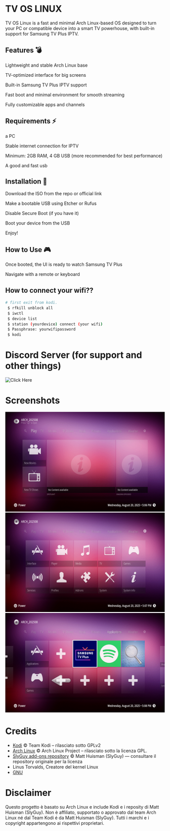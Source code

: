 # TV OS LINUX

TV OS Linux is a fast and minimal Arch Linux-based OS designed to turn your PC or compatible device into a smart TV powerhouse, with built-in support for Samsung TV Plus IPTV.

## Features 💣

Lightweight and stable Arch Linux base

TV-optimized interface for big screens

Built-in Samsung TV Plus IPTV support

Fast boot and minimal environment for smooth streaming

Fully customizable apps and channels

## Requirements ⚡

a PC

Stable internet connection for IPTV

Minimum: 2GB RAM, 4 GB USB (more recommended for best performance)

 A good and fast usb
 
## Installation 🚀

Download the ISO from the repo or official link

Make a bootable USB using Etcher or Rufus

Disable Secure Boot (if you have it)

Boot your device from the USB

Enjoy!

## How to Use 🎮

Once booted, the UI is ready to watch Samsung TV Plus

Navigate with a remote or keyboard


## How to connect your wifi??

```bash
# first exit from kodi.
 $ rfkill unblock all
 $ iwctl
 $ device list
 $ station (yourdevice) connect (your wifi)
 $ Passphrase: yourwifipassword
 $ kodi
 ```

# Discord Server (for support and other things)
![Click Here](https://discord.gg/8qHn5SCS)


# Screenshots
![TV OS Linux Home Screen](https://github.com/GITHUBDELTA100/TV-OS-LINUX/blob/main/tvoslinuxscr.png)
![TV OS Linux Setting Screen](https://github.com/GITHUBDELTA100/TV-OS-LINUX/blob/main/tvoslinuxsc2.png)
![TV OS Linux Apps Screen](https://github.com/GITHUBDELTA100/TV-OS-LINUX/blob/main/tvoslinuxscr3.png)



# Credits

- [Kodi](https://kodi.tv) © Team Kodi – rilasciato sotto GPLv2
- [Arch Linux](https://archlinux.org) © Arch Linux Project – rilasciato sotto la licenza GPL.
- [SlyGuy add-ons repository](https://github.com/matthuisman/slyguy.addons) © Matt Huisman (SlyGuy) — consultare il repository originale per la licenza
- Linus Torvalds, Creatore del kernel Linux
- [GNU](https://www.gnu.org/home.en.html) 
# Disclaimer
Questo progetto è basato su Arch Linux e include Kodi e i reposity di Matt Huisman (SlyGuy).
Non è affiliato, supportato o approvato dal team Arch Linux né dal Team Kodi é da Matt Huisman (SlyGuy).
Tutti i marchi e i copyright appartengono ai rispettivi proprietari.


